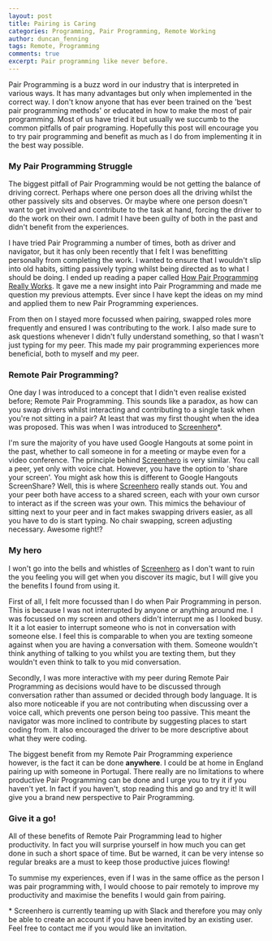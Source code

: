 ```yaml
---
layout: post
title: Pairing is Caring
categories: Programming, Pair Programming, Remote Working
author: duncan_fenning
tags: Remote, Programming
comments: true
excerpt: Pair programming like never before.
---
```


Pair Programming is a buzz word in our industry that is interpreted in various ways. It has many advantages but only when implemented in the correct way. I don't know anyone that has ever been trained on the 'best pair programming methods' or educated in how to make the most of pair programming. Most of us have tried it but usually we succumb to the common pitfalls of pair programing. Hopefully this post will encourage you to try pair programming and benefit as much as I do from implementing it in the best way possible.

### My Pair Programming Struggle

The biggest pitfall of Pair Programming would be not getting the balance of driving correct. Perhaps where one person does all the driving whilst the other passively sits and observes. Or maybe where one person doesn't want to get involved and contribute to the task at hand, forcing the driver to do the work on their own. I admit I have been guilty of both in the past and didn't benefit from the experiences.

I have tried Pair Programming a number of times, both as driver and navigator, but it has only been recently that I felt I was benefitting personally from completing the work. I wanted to ensure that I wouldn't slip into old habits, sitting passively typing whilst being directed as to what I should be doing. I ended up reading a paper called [How Pair Programming Really Works](https://www.computer.org/cms/Computer.org/ComputingNow/homepage/mostread/MostRead-SW-PairProgrammingReallyWorks.pdf). It gave me a new insight into Pair Programming and made me question my previous attempts. Ever since I have kept the ideas on my mind and applied them to new Pair Programming experiences.

From then on I stayed more focussed when pairing, swapped roles more frequently and ensured I was contributing to the work. I also made sure to ask questions whenever I didn't fully understand something, so that I wasn't just typing for my peer. This made my pair programming experiences more beneficial, both to myself and my peer.

### Remote Pair Programming?

One day I was introduced to a concept that I didn't even realise existed before; Remote Pair Programming. This sounds like a paradox, as how can you swap drivers whilst interacting and contributing to a single task when you're not sitting in a pair? At least that was my first thought when the idea was proposed. This was when I was introduced to [Screenhero](https://screenhero.com/)\*.

I'm sure the majority of you have used Google Hangouts at some point in the past, whether to call someone in for a meeting or maybe even for a video conference. The principle behind [Screenhero](https://screenhero.com/) is very similar. You call a peer, yet only with voice chat. However, you have the option to 'share your screen'. You might ask how this is different to Google Hangouts ScreenShare? Well, this is where [Screenhero](https://screenhero.com/) really stands out. You and your peer both have access to a shared screen, each with your own cursor to interact as if the screen was your own. This mimics the behaviour of sitting next to your peer and in fact makes swapping drivers easier, as all you have to do is start typing. No chair swapping, screen adjusting necessary. Awesome right!?

### My hero

I won't go into the bells and whistles of [Screenhero](https://screenhero.com/) as I don't want to ruin the you feeling you will get when you discover its magic, but I will give you the benefits I found from using it.

First of all, I felt more focussed than I do when Pair Programming in person. This is because I was not interrupted by anyone or anything around me. I was focussed on my screen and others didn't interrupt me as I looked busy. It it a lot easier to interrupt someone who is not in conversation with someone else. I feel this is comparable to when you are texting someone against when you are having a conversation with them. Someone wouldn't think anything of talking to you whilst you are texting them, but they wouldn't even think to talk to you mid conversation.

Secondly, I was more interactive with my peer during Remote Pair Programming as decisions would have to be discussed through conversation rather than assumed or decided through body language. It is also more noticeable if you are not contributing when discussing over a voice call, which prevents one person being too passive. This meant the navigator was more inclined to contribute by suggesting places to start coding from. It also encouraged the driver to be more descriptive about what they were coding.

The biggest benefit from my Remote Pair Programming experience however, is the fact it can be done **anywhere**. I could be at home in England pairing up with someone in Portugal. There really are no limitations to where productive Pair Programming can be done and I urge you to try it if you haven't yet. In fact if you haven't, stop reading this and go and try it! It will give you a brand new perspective to Pair Programming.

### Give it a go!

All of these benefits of Remote Pair Programming lead to higher productivity. In fact you will surprise yourself in how much you can get done in such a short space of time. But be warned, it can be very intense so regular breaks are a must to keep those productive juices flowing!

To summise my experiences, even if I was in the same office as the person I was pair programming with, I would choose to pair remotely to improve my productivity and maximise the benefits I would gain from pairing.

\* Screenhero is currently teaming up with Slack and therefore you may only be able to create an account if you have been invited by an existing user. Feel free to contact me if you would like an invitation.
